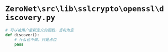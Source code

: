 # `ZeroNet\src\lib\sslcrypto\openssl\discovery.py`

```py
# 可以被用户重新定义的函数，当前为空
def discover():
    # 什么也不做，只是占位
    pass
```